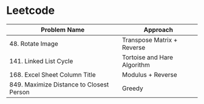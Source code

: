 # Leetcode

|Problem Name                                   |Approach                   |
|-----------------------------------------------|---------------------------|
|48. Rotate Image                               |Transpose Matrix + Reverse |
|141. Linked List Cycle                         |Tortoise and Hare Algorithm|
|168. Excel Sheet Column Title                  |Modulus + Reverse          |
|849. Maximize Distance to Closest Person       |Greedy                     |
